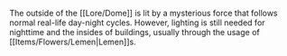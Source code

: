 The outside of the [[Lore/Dome]] is lit by a mysterious force that follows normal real-life day-night cycles. However, lighting is still needed for nighttime and the insides of buildings, usually through the usage of [[Items/Flowers/Lemen|Lemen]]s.